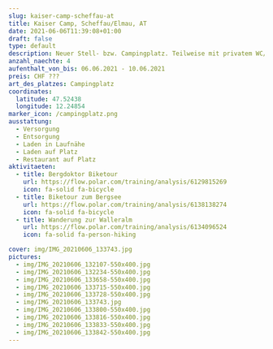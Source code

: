 ```yaml
---
slug: kaiser-camp-scheffau-at
title: Kaiser Camp, Scheffau/Elmau, AT
date: 2021-06-06T11:39:08+01:00
draft: false
type: default
description: Neuer Stell- bzw. Campingplatz. Teilweise mit privatem WC/Dusche. Sehr schön gelegen, mit toller Aussicht auf die umliegenden Berge. Nettes Restaurant auf dem Platz.
anzahl_naechte: 4
aufenthalt_von_bis: 06.06.2021 - 10.06.2021
preis: CHF ???
art_des_platzes: Campingplatz
coordinates:
  latitude: 47.52438
  longitude: 12.24854
marker_icon: /campingplatz.png
ausstattung:
  - Versorgung
  - Entsorgung
  - Laden in Laufnähe
  - Laden auf Platz
  - Restaurant auf Platz
aktivitaeten:
  - title: Bergdoktor Biketour
    url: https://flow.polar.com/training/analysis/6129815269
    icon: fa-solid fa-bicycle
  - title: Biketour zum Bergsee
    url: https://flow.polar.com/training/analysis/6138138274
    icon: fa-solid fa-bicycle
  - title: Wanderung zur Walleralm
    url: https://flow.polar.com/training/analysis/6134096524
    icon: fa-solid fa-person-hiking

cover: img/IMG_20210606_133743.jpg
pictures:
  - img/IMG_20210606_132107-550x400.jpg
  - img/IMG_20210606_132234-550x400.jpg
  - img/IMG_20210606_133658-550x400.jpg
  - img/IMG_20210606_133715-550x400.jpg
  - img/IMG_20210606_133728-550x400.jpg
  - img/IMG_20210606_133743.jpg
  - img/IMG_20210606_133800-550x400.jpg
  - img/IMG_20210606_133816-550x400.jpg
  - img/IMG_20210606_133833-550x400.jpg
  - img/IMG_20210606_133842-550x400.jpg
---
```

